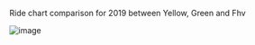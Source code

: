 Ride chart comparison for 2019 between Yellow, Green and Fhv

![image](https://github.com/kmp9928/KimZoomcamp2024/assets/157505867/51990d71-3ab0-4bcc-9214-16446a28e912)
